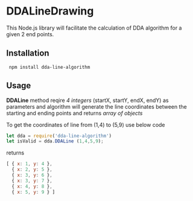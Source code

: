 # DDALineDrawing

This Node.js library will facilitate the calculation of DDA algorithm for a given 2 end points.

## Installation	
     npm install dda-line-algorithm

## Usage

**DDALine** method reqire *4 integers* (startX, startY, endX, endY) as parameters and algorithm will generate the line coordinates between the starting and ending points and returns *array of objects*

To get the coordinates of line from (1,4) to (5,9) use below code
``` js
let dda = require('dda-line-algorithm')
let isValid = dda.DDALine (1,4,5,9);
```

returns
``` js
[ { x: 1, y: 4 },
  { x: 2, y: 5 },
  { x: 3, y: 6 },
  { x: 3, y: 7 },
  { x: 4, y: 8 },
  { x: 5, y: 9 } ]
```
 
